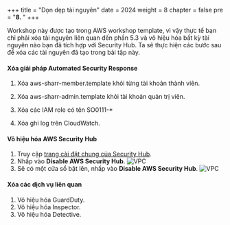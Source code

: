 +++
title = "Dọn dẹp tài nguyên"
date = 2024
weight = 8
chapter = false
pre = "<b>8. </b>"
+++

Workshop này được tạo trong AWS workshop template, vì vậy thực tế bạn chỉ phải xóa tài nguyên liên quan đến phần 5.3 và vô hiệu hóa bất kỳ tài nguyên nào bạn đã tích hợp với Security Hub. Ta sẽ thực hiện các bước sau để xóa các tài nguyên đã tạo trong bài tập này.

#### Xóa giải pháp Automated Security Response

1. Xóa aws-sharr-member.template khỏi từng tài khoản thành viên.

2. Xóa aws-sharr-admin.template khỏi tài khoản quản trị viên.
3. Xóa các IAM role có tên SO0111-*
4. Xóa ghi log trên CloudWatch.

#### Vô hiệu hóa AWS Security Hub
1. Truy cập [trang cài đặt chung của Security Hub](https://us-east-1.console.aws.amazon.com/securityhub/home?region=us-east-1#/settings/general).
2. Nhấp vào **Disable AWS Security Hub**. 
![VPC](/images/8/sh1.png)
3. Sẽ có một cửa sổ bật lên, nhấp vào **Disable AWS Security Hub**. 
![VPC](/images/8/sh2.png)



#### Xóa các dịch vụ liên quan
1. Vô hiệu hóa GuardDuty.
2. Vô hiệu hóa Inspector.
3. Vô hiệu hóa Detective.